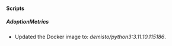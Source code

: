 
#### Scripts

##### AdoptionMetrics
- Updated the Docker image to: *demisto/python3:3.11.10.115186*.
